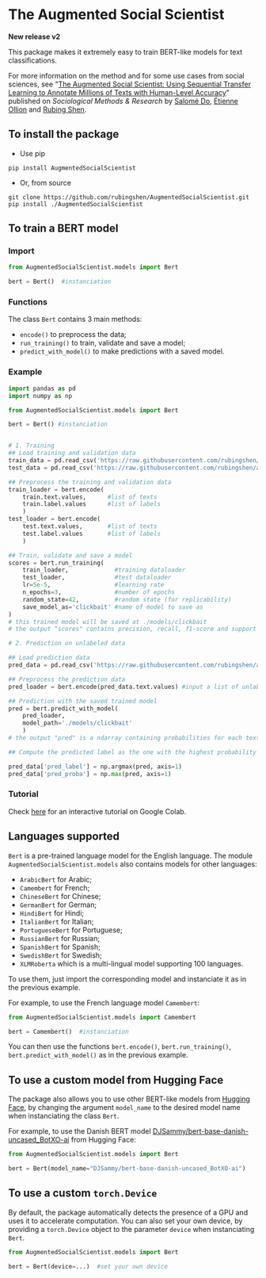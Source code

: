 # The Augmented Social Scientist

**New release v2**

This package makes it extremely easy to train BERT-like models for text classifications. 

For more information on the method and for some use cases from social sciences, see "[The Augmented Social Scientist: Using Sequential Transfer Learning to Annotate Millions of Texts with Human-Level Accuracy](https://journals.sagepub.com/doi/abs/10.1177/00491241221134526)" published on *Sociological Methods & Research* by [Salomé Do](https://sally14.github.io), [Étienne Ollion](https://ollion.cnrs.fr/english/) and [Rubing Shen](https://rubingshen.github.io). 



## To install the package

- Use pip
```
pip install AugmentedSocialScientist
```

- Or, from source
```
git clone https://github.com/rubingshen/AugmentedSocialScientist.git  
pip install ./AugmentedSocialScientist
```

## To train a BERT model

### Import 

```python
from AugmentedSocialScientist.models import Bert

bert = Bert()  #instanciation
```

### Functions 

The class `Bert` contains 3 main methods:
- `encode()` to preprocess the data;
- `run_training()` to train, validate and save a model;
- `predict_with_model()`  to make predictions with a saved model.

### Example

```python
import pandas as pd
import numpy as np

from AugmentedSocialScientist.models import Bert

bert = Bert() #instanciation


# 1. Training 
## Load training and validation data
train_data = pd.read_csv('https://raw.githubusercontent.com/rubingshen/augmented_tutorial/main/clickbait/clickbait_train.csv')
test_data = pd.read_csv('https://raw.githubusercontent.com/rubingshen/augmented_tutorial/main/clickbait/clickbait_test.csv')

## Preprocess the training and validation data
train_loader = bert.encode(
    train.text.values,      #list of texts
    train.label.values      #list of labels
    )    
test_loader = bert.encode(
    test.text.values,       #list of texts
    test.label.values       #list of labels
    )      

## Train, validate and save a model
scores = bert.run_training(
    train_loader,             #training dataloader
    test_loader,              #test dataloader
    lr=5e-5,                  #learning rate
    n_epochs=3,               #number of epochs
    random_state=42,          #random state (for replicability)
    save_model_as='clickbait' #name of model to save as
)
# this trained model will be saved at ./models/clickbait
# the output "scores" contains precision, recall, f1-score and support for each classification category, assessed against the provided test set

# 2. Prediction on unlabeled data

## Load prediction data
pred_data = pd.read_csv('https://raw.githubusercontent.com/rubingshen/augmented_tutorial/main/clickbait/clickbait_pred.csv')

## Preprocess the prediction data
pred_loader = bert.encode(pred_data.text.values) #input a list of unlabeld texts

## Prediction with the saved trained model
pred = bert.predict_with_model(
    pred_loader, 
    model_path='./models/clickbait'
    )
# the output "pred" is a ndarray containing probabilities for each text (row) of belonging to each category (column)

## Compute the predicted label as the one with the highest probability

pred_data['pred_label'] = np.argmax(pred, axis=1)
pred_data['pred_proba'] = np.max(pred, axis=1)
```



### Tutorial
Check [here](https://colab.research.google.com/drive/132_oDik-SOWve31tZ8D1VOx1Sj_Cyzn7?usp=sharing) for an interactive tutorial on Google Colab.

## Languages supported

`Bert` is a pre-trained language model for the English language. The module `AugmentedSocialScientist.models` also contains models for other languages:

- `ArabicBert` for Arabic;
- `Camembert` for French;
- `ChineseBert` for Chinese;
- `GermanBert` for German;
- `HindiBert` for Hindi;
- `ItalianBert` for Italian;
- `PortugueseBert` for Portuguese;
- `RussianBert` for Russian;
- `SpanishBert` for Spanish;
- `SwedishBert` for Swedish;
- `XLMRoberta` which is a multi-lingual model supporting 100 languages.


To use them, just import the corresponding model and instanciate it as in the previous example.

For example, to use the French language model `Camembert`:
```python
from AugmentedSocialScientist.models import Camembert

bert = Camembert()  #instanciation
```
You can then use the functions `bert.encode()`, `bert.run_training()`, `bert.predict_with_model()` as in the previous example.

## To use a custom model from Hugging Face

The package also allows you to use other BERT-like models from [Hugging Face](https://huggingface.co/models), by changing the argument `model_name` to the desired model name when instanciating the class `Bert`. 

For example, to use the Danish BERT model [DJSammy/bert-base-danish-uncased_BotXO-ai](https://huggingface.co/DJSammy/bert-base-danish-uncased_BotXO-ai) from Hugging Face: 

```python
from AugmentedSocialScientist.models import Bert

bert = Bert(model_name="DJSammy/bert-base-danish-uncased_BotXO-ai")
``````

## To use a custom `torch.Device`
By default, the package automatically detects the presence of a GPU and uses it to accelerate computation. You can also set your own device, by providing a `torch.Device` object to the parameter `device` when instanciating `Bert`.

```python
from AugmentedSocialScientist.models import Bert

bert = Bert(device=...)  #set your own device
```
